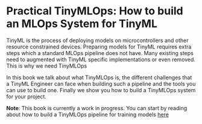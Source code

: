 <!-- #region -->
# Practical TinyMLOps: How to build an MLOps System for TinyML

TinyML is the process of deploying models on microcontrollers and other resource constrained devices. Preparing models for TinyML requires extra steps which a standard MLOps pipeline does not have. Many existing steps need to augmented with TinyML specific implementations or even removed. This is why we need TinyMLOps

In this book we talk about what TinyMLOps is, the different challenges that a TinyML Engineer can face when building such a pipeline and the tools you can use to build one. Finally we show you how to build a TinyMLOps  system for your project.


**Note**: This book is currently a work in progress. You can start by reading about how to build a TinyMLOps pipeline for training models [here](chapters/train/what_is_training)
<!-- #endregion -->
